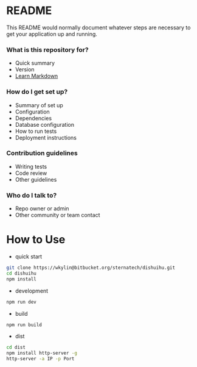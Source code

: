 # README #

This README would normally document whatever steps are necessary to get your application up and running.

### What is this repository for? ###

* Quick summary
* Version
* [Learn Markdown](https://bitbucket.org/tutorials/markdowndemo)

### How do I get set up? ###

* Summary of set up
* Configuration
* Dependencies
* Database configuration
* How to run tests
* Deployment instructions

### Contribution guidelines ###

* Writing tests
* Code review
* Other guidelines

### Who do I talk to? ###

* Repo owner or admin
* Other community or team contact


# How to Use

- quick start

``` bash
git clone https://wkylin@bitbucket.org/sternatech/dishuihu.git
cd dishuihu
npm install
```

- development

```bash
npm run dev
```

- build

```bash
npm run build
```

- dist
```bash
cd dist
npm install http-server -g 
http-server -a IP -p Port
```